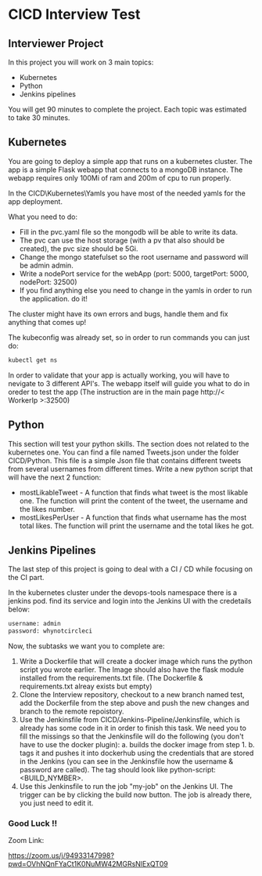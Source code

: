 # CICD Interview Test
## Interviewer Project 

In this project you will work on 3 main topics:
- Kubernetes
- Python
- Jenkins pipelines

You will get 90 minutes to complete the project.
Each topic was estimated to take 30 minutes.

## Kubernetes

You are going to deploy a simple app that runs on a kubernetes cluster.
The app is a simple Flask webapp that connects to a mongoDB instance.
The webapp requires only 100Mi of ram and 200m of cpu to run properly.

In the CICD\Kubernetes\Yamls you have most of the needed yamls for the app deployment.

What you need to do:

- Fill in the pvc.yaml file so the mongodb will be able to write its data.
- The pvc can use the host storage (with a pv that also should be created), the pvc size should be 5Gi.
- Change the mongo statefulset so the root username and password will be admin admin.
- Write a nodePort service for the webApp (port: 5000, targetPort: 5000, nodePort: 32500)
- If you find anything else you need to change in the yamls in order to run the application. do it!


The cluster might have its own errors and bugs, handle them and fix anything that comes up!

The kubeconfig was already set, so in order to run commands you can just do:

```sh
kubectl get ns
```

In order to validate that your app is actually working, you will have to nevigate to 3 different API's.
The webapp itself will guide you what to do in oreder to test the app (The instruction are in the main page http://< WorkerIp >:32500) 


## Python

This section will test your python skills.
The section does not related to the kubernetes one.
You can find a file named Tweets.json under the folder CICD/Python.
This file is a simple Json file that contains different tweets from several usernames from different times.
Write a new python script that will have the next 2 function:

- mostLikableTweet - A function that finds what tweet is the most likable one. The function will print the content of the tweet, the username and the likes number.
- mostLikesPerUser - A function that finds what username has the most total likes. The function will print the username and the total likes he got.



## Jenkins Pipelines

The last step of this project is going to deal with a CI / CD while focusing on the CI part.

In the kubernetes cluster under the devops-tools namespace there is a jenkins pod.
find its service and login into the Jenkins UI with the credetails below:
```sh
username: admin
password: whynotcircleci
```

Now, the subtasks we want you to complete are:

1. Write a Dockerfile that will create a docker image which runs the python script you wrote earlier. The Image should also have the flask module installed from the requirements.txt file. (The Dockerfile & requirements.txt alreay exists but empty)
2. Clone the Interview repository, checkout to a new branch named test, add the Dockerfile from the step above and push the new changes and branch to the remote repoistory.
3. Use the Jenkinsfile from CICD/Jenkins-Pipeline/Jenkinsfile, which is already has some code in it in order to finish this task. We need you to fill the missings so that the Jenkinsfile will do the following (you don't have to use the docker plugin):
 a. builds the docker image from step 1.
 b. tags it and pushes it into dockerhub using the credentials that are stored in the Jenkins (you can see in the Jenkinsfile how the username & password are called). The tag should look like python-script:<BUILD_NYMBER>.
4. Use this Jenkinsfile to run the job "my-job" on the Jenkins UI. The trigger can be by clicking the build now button. The job is already there, you just need to edit it.


### Good Luck !!




Zoom Link:

https://zoom.us/j/94933147998?pwd=OVhNQnFYaCt1K0NuMW42MGRsNlExQT09







